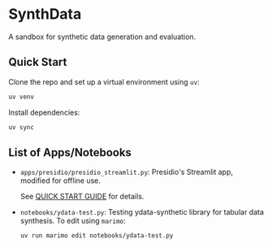 # SynthData

A sandbox for synthetic data generation and evaluation.

## Quick Start

Clone the repo and set up a virtual environment using `uv`:

```bash
uv venv
```

Install dependencies:

```bash
uv sync
```

## List of Apps/Notebooks

- `apps/presidio/presidio_streamlit.py`: Presidio's Streamlit app, modified for offline use.

    See [QUICK START GUIDE](apps/presidio/QUICK_START_GUIDE.md) for details.

- `notebooks/ydata-test.py`: Testing ydata-synthetic library for tabular data synthesis. To edit using `marimo`:

    ```bash
    uv run marimo edit notebooks/ydata-test.py
    ```
